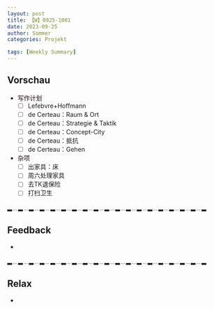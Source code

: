 ```yaml
---
layout: post
title: 【W】0925-1001
date: 2023-09-25
author: Sommer
categories: Projekt

tags: [Weekly Summary]
--- 
```


## Vorschau

- <font style="background:#fcf2f4">写作计划</font>
  - [ ] Lefebvre+Hoffmann  
  - [ ] de Certeau：Raum & Ort
  - [ ] de Certeau：Strategie & Taktik
  - [ ] de Certeau：Concept-City
  - [ ] de Certeau：抵抗
  - [ ] de Certeau：Gehen
- <font style="background:#fcf2f4">杂项</font>
  - [ ] 出家具：床
  - [ ] 周六处理家具
  - [ ] 去TK退保险
  - [ ] 打扫卫生

▂﹍▂﹍▂﹍▂﹍▂﹍▂﹍▂﹍▂﹍▂﹍▂﹍▂﹍▂﹍▂﹍▂﹍▂﹍▂﹍▂﹍▂﹍▂

## Feedback

- <font style="color:#a66870"> </font>

▂﹍▂﹍▂﹍▂﹍▂﹍▂﹍▂﹍▂﹍▂﹍▂﹍▂﹍▂﹍▂﹍▂﹍▂﹍▂﹍▂﹍▂﹍▂


## Relax

- <font style="color:#56925A"> </font><br>



